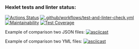 ### Hexlet tests and linter status:
[![Actions Status](https://github.com/KarUrals/java-project-71/workflows/hexlet-check/badge.svg)](https://github.com/KarUrals/java-project-71/actions)
[![.github/workflows/test-and-linter-check.yml](https://github.com/KarUrals/java-project-71/actions/workflows/test-and-linter-check.yml/badge.svg)](https://github.com/KarUrals/java-project-71/actions/workflows/test-and-linter-check.yml)
[![Maintainability](https://api.codeclimate.com/v1/badges/de755853738f0d90fece/maintainability)](https://codeclimate.com/github/KarUrals/java-project-71/maintainability)
[![Test Coverage](https://api.codeclimate.com/v1/badges/de755853738f0d90fece/test_coverage)](https://codeclimate.com/github/KarUrals/java-project-71/test_coverage)

Example of comparison two JSON files:
[![asciicast](https://asciinema.org/a/530606.svg)](https://asciinema.org/a/530606)

Example of comparison two YML files:
[![asciicast](https://asciinema.org/a/531835.svg)](https://asciinema.org/a/531835)